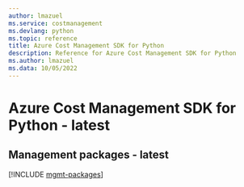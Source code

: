 ```yaml
---
author: lmazuel
ms.service: costmanagement
ms.devlang: python
ms.topic: reference
title: Azure Cost Management SDK for Python
description: Reference for Azure Cost Management SDK for Python
ms.author: lmazuel
ms.data: 10/05/2022
---
```

# Azure Cost Management SDK for Python - latest

## Management packages - latest
[!INCLUDE [mgmt-packages](cost-management-mgmt-index.md)]